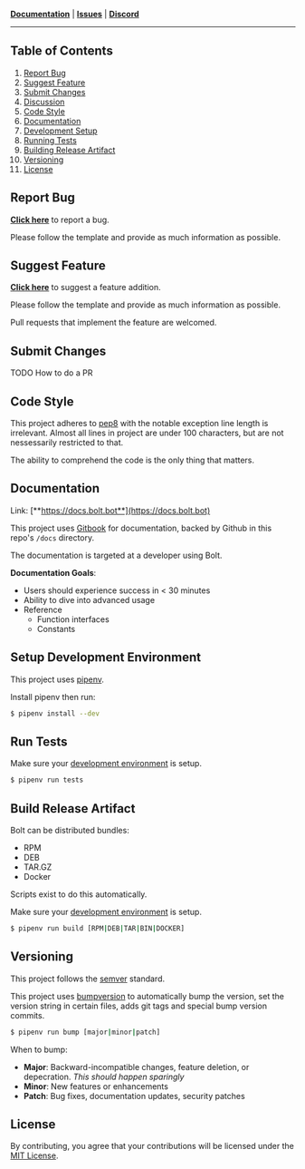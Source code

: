 [**Documentation**](https://docs.bolt.bot) | [**Issues**](https://github.com/ns-phennessy/Bolt/issues/new/choose) | [**Discord**](#)

---

## Table of Contents
1. [Report Bug](#report-bug)
2. [Suggest Feature](#suggest-feature)
3. [Submit Changes](#submit-changes)
4. [Discussion](#changes)
5. [Code Style](#code-style)
6. [Documentation](#documentation)
7. [Development Setup](#development-setup)
8. [Running Tests](#running-tests)
9. [Building Release Artifact](#building-release-artifact)
10. [Versioning](#versioning)
11. [License](#license)


## Report Bug

[**Click here**](https://github.com/ns-phennessy/Bolt/issues/new/choose) to report a bug.

Please follow the template and provide as much information as possible.


## Suggest Feature

[**Click here**](https://github.com/ns-phennessy/Bolt/issues/new/choose) to suggest a feature addition.

Please follow the template and provide as much information as possible.

Pull requests that implement the feature are welcomed.


## Submit Changes

TODO How to do a PR


## Code Style

This project adheres to [pep8](https://www.python.org/dev/peps/pep-0008/) with the
notable exception line length is irrelevant. Almost all lines in project are under 100 characters, but are not nessessarily restricted to that.

The ability to comprehend the code is the only thing that matters.


## Documentation

Link: [**https://docs.bolt.bot**](https://docs.bolt.bot)

This project uses [Gitbook](gitbook.com) for documentation,
backed by Github in this repo's `/docs` directory. 

The documentation is targeted at a developer using Bolt. 

**Documentation Goals**:
- Users should experience success in < 30 minutes
- Ability to dive into advanced usage
- Reference
    - Function interfaces
    - Constants


## Setup Development Environment

This project uses [pipenv](https://github.com/pypa/pipenv).

Install pipenv then run:
```bash
$ pipenv install --dev
```


## Run Tests

Make sure your [development environment](#setup-development-environment) is setup.

```bash
$ pipenv run tests
```


## Build Release Artifact

Bolt can be distributed bundles:
- RPM
- DEB
- TAR.GZ
- Docker

Scripts exist to do this automatically. 

Make sure your [development environment](#setup-development-environment) is setup.

```bash
$ pipenv run build [RPM|DEB|TAR|BIN|DOCKER]
```

## Versioning

This project follows the [semver](https://semver.org/) standard.

This project uses [bumpversion](https://github.com/peritus/bumpversion) to automatically
bump the version, set the version string in certain files, adds git tags and special bump version commits.

```bash
$ pipenv run bump [major|minor|patch]
```

When to bump:
- **Major**: Backward-incompatible changes, feature deletion, or depecration. *This should happen sparingly*
- **Minor**: New features or enhancements
- **Patch**: Bug fixes, documentation updates, security patches


## License

By contributing, you agree that your contributions will be licensed under the [MIT License](https://github.com/ns-phennessy/Bolt/blob/master/LICENSE.txt).
